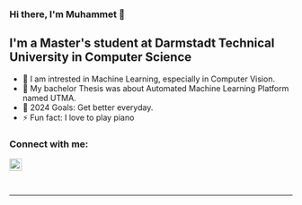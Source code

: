 ### Hi there, I'm Muhammet  👋

## I'm a Master's student at Darmstadt Technical University in Computer Science 

- 🔭 I am intrested in Machine Learning, especially in Computer Vision.
- 👯 My bachelor Thesis was about Automated Machine Learning Platform named UTMA.
- 🥅 2024 Goals: Get better everyday.
- ⚡ Fun fact: I love to play piano

### Connect with me:

[<img align="left" alt="codeSTACKr | LinkedIn" width="22px" src="https://cdn.jsdelivr.net/npm/simple-icons@v3/icons/linkedin.svg" />][linkedin]

<br />


<br />
<br />

---



[linkedin]: https://www.linkedin.com/in/muhammetcepi/

